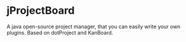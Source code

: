 # jProjectBoard
A java open-source project manager, that you can easily write your own plugins. Based on dotProject and KanBoard.
